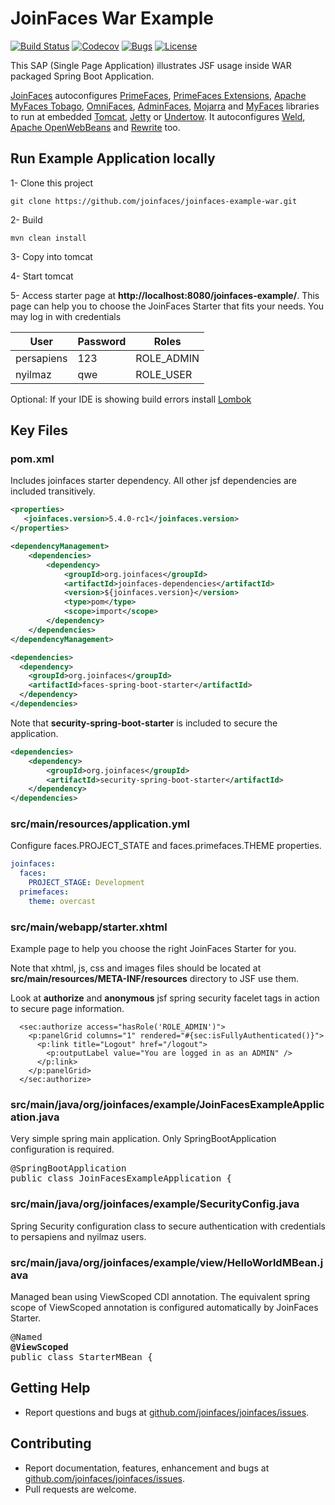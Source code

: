JoinFaces War Example
=====
[![Build Status](https://github.com/joinfaces/joinfaces-maven-war-example/actions/workflows/maven.yml/badge.svg)](https://github.com/joinfaces/joinfaces-maven-war-example/actions)
[![Codecov](https://codecov.io/gh/joinfaces/joinfaces-maven-war-example/branch/4.7.x/graph/badge.svg)](https://codecov.io/gh/joinfaces/joinfaces-maven-jar-example)
[![Bugs](https://sonarcloud.io/api/project_badges/measure?project=joinfaces_joinfaces-maven-war-example&metric=bugs)](https://sonarcloud.io/dashboard?id=joinfaces_joinfaces-maven-war-example)
[![License](http://img.shields.io/:license-apache-blue.svg)](http://www.apache.org/licenses/LICENSE-2.0.html)

This SAP (Single Page Application) illustrates JSF usage inside WAR packaged Spring Boot Application.

[JoinFaces](https://joinfaces.org) autoconfigures 
[PrimeFaces](https://primefaces.org/), 
[PrimeFaces Extensions](https://primefaces-extensions.github.io/), 
[Apache MyFaces Tobago](https://github.com/apache/myfaces-tobago), 
[OmniFaces](https://omnifaces.org/), 
[AdminFaces](https://adminfaces.github.io/site/), 
[Mojarra](https://eclipse-ee4j.github.io/mojarra/) and 
[MyFaces](http://myfaces.apache.org) libraries to run at embedded 
[Tomcat](https://tomcat.apache.org/), 
[Jetty](https://www.eclipse.org/jetty) or 
[Undertow](https://undertow.io/). 
It autoconfigures [Weld](https://weld.cdi-spec.org),
[Apache OpenWebBeans](https://openwebbeans.apache.org/) and
[Rewrite](https://www.ocpsoft.org/rewrite/) too.

## Run Example Application locally

1- Clone this project
```Shell
git clone https://github.com/joinfaces/joinfaces-example-war.git
```

2- Build
```Shell
mvn clean install
```

3- Copy into tomcat

4- Start tomcat

5- Access starter page at **http://localhost:8080/joinfaces-example/**. This page can help you to choose the JoinFaces Starter that fits your needs. You may log in with credentials

| User       | Password | Roles      |
|------------|----------|------------|
| persapiens | 123      | ROLE_ADMIN |
| nyilmaz    | qwe      | ROLE_USER  |

Optional: If your IDE is showing build errors install [Lombok](https://projectlombok.org/setup/overview)

## Key Files

### pom.xml

Includes joinfaces starter dependency. All other jsf dependencies are included transitively.

```xml
<properties>
   <joinfaces.version>5.4.0-rc1</joinfaces.version>
</properties>

<dependencyManagement>
    <dependencies>
        <dependency>
            <groupId>org.joinfaces</groupId>
            <artifactId>joinfaces-dependencies</artifactId>
            <version>${joinfaces.version}</version>
            <type>pom</type>
            <scope>import</scope>
        </dependency>
    </dependencies>
</dependencyManagement>

<dependencies>
  <dependency>
    <groupId>org.joinfaces</groupId>
    <artifactId>faces-spring-boot-starter</artifactId>
  </dependency>
</dependencies>
```

Note that **security-spring-boot-starter** is included to secure the application.

```xml
<dependencies>
    <dependency>
        <groupId>org.joinfaces</groupId>
        <artifactId>security-spring-boot-starter</artifactId>
    </dependency>
</dependencies>
```

### src/main/resources/application.yml

Configure faces.PROJECT_STATE and faces.primefaces.THEME properties.

```yml
joinfaces:
  faces:
    PROJECT_STAGE: Development
  primefaces: 
    theme: overcast
```

### src/main/webapp/starter.xhtml

Example page to help you choose the right JoinFaces Starter for you. 

Note that xhtml, js, css and images files should be located at **src/main/resources/META-INF/resources** directory to JSF use them.

Look at **authorize** and **anonymous** jsf spring security facelet tags in action to secure page information.

```xhtml
  <sec:authorize access="hasRole('ROLE_ADMIN')">
    <p:panelGrid columns="1" rendered="#{sec:isFullyAuthenticated()}">
      <p:link title="Logout" href="/logout">
        <p:outputLabel value="You are logged in as an ADMIN" />
      </p:link>
    </p:panelGrid>
  </sec:authorize>
```

### src/main/java/org/joinfaces/example/JoinFacesExampleApplication.java

Very simple spring main application. Only SpringBootApplication configuration is required.

<pre>
@SpringBootApplication
public class JoinFacesExampleApplication {
</pre>

### src/main/java/org/joinfaces/example/SecurityConfig.java

Spring Security configuration class to secure authentication with credentials to persapiens and nyilmaz users.

### src/main/java/org/joinfaces/example/view/HelloWorldMBean.java

Managed bean using ViewScoped CDI annotation. The equivalent spring scope of ViewScoped annotation is configured automatically by JoinFaces Starter.

<pre>
@Named
<b>@ViewScoped</b>
public class StarterMBean {
</pre>

## Getting Help

* Report questions and bugs at [github.com/joinfaces/joinfaces/issues](https://github.com/joinfaces/joinfaces/issues).

## Contributing

* Report documentation, features, enhancement and bugs at [github.com/joinfaces/joinfaces/issues](https://github.com/joinfaces/joinfaces/issues).
* Pull requests are welcome.
